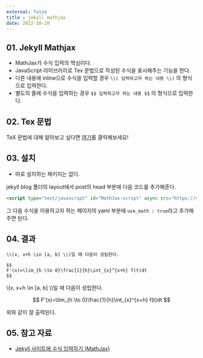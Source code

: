 ```yaml
---
external: false
title : jekyll mathjax
date: 2022-10-20
---
```


## 01. Jekyll Mathjax

- MathJax가 수식 입력의 핵심이다.
- JavaScript 라이브러리로 Tex 문법으로 작성된 수식을 표시해주는 기능을 한다.
- 다른 내용에 inline으로 수식을 입력할 경우 `\\( 입력하고자 하는 내용 \\)` 의 형식으로 입력한다.
- 별도의 줄에 수식을 입력하는 경우 `$$ 입력하고자 하는 내용 $$` 의 형식으로 입력한다.

## 02. Tex 문법

TeX 문법에 대해 알아보고 싶다면 [여기](https://ko.wikipedia.org/wiki/%EC%9C%84%ED%82%A4%EB%B0%B1%EA%B3%BC:TeX_%EB%AC%B8%EB%B2%95)를 클릭해보세요!

## 03. 설치

- 따로 설치하는 패키지는 없다.

jekyll blog 폴더의 layout에서 post의 head 부분에 다음 코드를 추가해준다.

```html
<script type="text/javascript" id="MathJax-script" async src="https://cdn.jsdelivr.net/npm/mathjax@3/es5/tex-chtml.js"></script>
```

그 다음 수식을 이용하고자 하는 페이지의 yaml 부분에 `use_math : true`라고 추가해주면 된다.

## 04. 결과

```text/plain
\\(x, x+h \in [a, b] \\)일 때 다음이 성립한다.

$$
F'(x)=\lim_{h \to 0}\frac{1}{h}\int_{x}^{x+h} f(t)dt
$$
```

\\(x, x+h \in [a, b] \\)일 때 다음이 성립한다.

$$
F'(x)=\lim_{h \to 0}\frac{1}{h}\int_{x}^{x+h} f(t)dt
$$

위와 같이 잘 출력된다.

## 05. 참고 자료

- [Jekyll 사이트에 수식 입력하기 (MathJax)](https://blog.studia.blue/web/jekyll-mathjax/)
